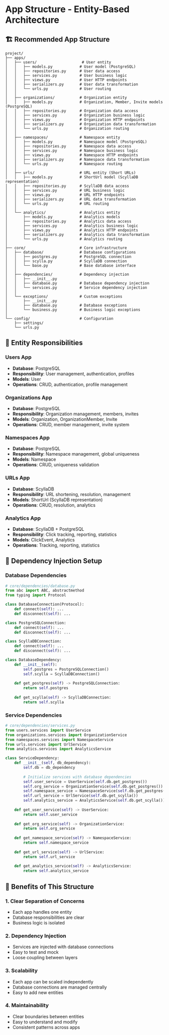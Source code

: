 # App Structure - Entity-Based Architecture

## 🏗️ Recommended App Structure

```
project/
├── apps/
│   ├── users/                    # User entity
│   │   ├── models.py            # User model (PostgreSQL)
│   │   ├── repositories.py      # User data access
│   │   ├── services.py          # User business logic
│   │   ├── views.py             # User HTTP endpoints
│   │   ├── serializers.py       # User data transformation
│   │   └── urls.py              # User routing
│   │
│   ├── organizations/           # Organization entity
│   │   ├── models.py            # Organization, Member, Invite models (PostgreSQL)
│   │   ├── repositories.py      # Organization data access
│   │   ├── services.py          # Organization business logic
│   │   ├── views.py             # Organization HTTP endpoints
│   │   ├── serializers.py       # Organization data transformation
│   │   └── urls.py              # Organization routing
│   │
│   ├── namespaces/              # Namespace entity
│   │   ├── models.py            # Namespace model (PostgreSQL)
│   │   ├── repositories.py      # Namespace data access
│   │   ├── services.py          # Namespace business logic
│   │   ├── views.py             # Namespace HTTP endpoints
│   │   ├── serializers.py       # Namespace data transformation
│   │   └── urls.py              # Namespace routing
│   │
│   ├── urls/                    # URL entity (Short URLs)
│   │   ├── models.py            # ShortUrl model (ScyllaDB representation)
│   │   ├── repositories.py      # ScyllaDB data access
│   │   ├── services.py          # URL business logic
│   │   ├── views.py             # URL HTTP endpoints
│   │   ├── serializers.py       # URL data transformation
│   │   └── urls.py              # URL routing
│   │
│   └── analytics/               # Analytics entity
│       ├── models.py            # Analytics models
│       ├── repositories.py      # Analytics data access
│       ├── services.py          # Analytics business logic
│       ├── views.py             # Analytics HTTP endpoints
│       ├── serializers.py       # Analytics data transformation
│       └── urls.py              # Analytics routing
│
├── core/                        # Core infrastructure
│   ├── database/                # Database configurations
│   │   ├── postgres.py          # PostgreSQL connection
│   │   ├── scylla.py            # ScyllaDB connection
│   │   └── base.py              # Base database interface
│   │
│   ├── dependencies/            # Dependency injection
│   │   ├── __init__.py
│   │   ├── database.py          # Database dependency injection
│   │   └── services.py          # Service dependency injection
│   │
│   └── exceptions/              # Custom exceptions
│       ├── __init__.py
│       ├── database.py          # Database exceptions
│       └── business.py          # Business logic exceptions
│
└── config/                      # Configuration
    ├── settings/
    └── urls.py
```

## 🎯 Entity Responsibilities

### **Users App**
- **Database**: PostgreSQL
- **Responsibility**: User management, authentication, profiles
- **Models**: User
- **Operations**: CRUD, authentication, profile management

### **Organizations App**
- **Database**: PostgreSQL
- **Responsibility**: Organization management, members, invites
- **Models**: Organization, OrganizationMember, Invite
- **Operations**: CRUD, member management, invite system

### **Namespaces App**
- **Database**: PostgreSQL
- **Responsibility**: Namespace management, global uniqueness
- **Models**: Namespace
- **Operations**: CRUD, uniqueness validation

### **URLs App**
- **Database**: ScyllaDB
- **Responsibility**: URL shortening, resolution, management
- **Models**: ShortUrl (ScyllaDB representation)
- **Operations**: CRUD, resolution, analytics

### **Analytics App**
- **Database**: ScyllaDB + PostgreSQL
- **Responsibility**: Click tracking, reporting, statistics
- **Models**: ClickEvent, Analytics
- **Operations**: Tracking, reporting, statistics

## 🔧 Dependency Injection Setup

### **Database Dependencies**
```python
# core/dependencies/database.py
from abc import ABC, abstractmethod
from typing import Protocol

class DatabaseConnection(Protocol):
    def connect(self): ...
    def disconnect(self): ...

class PostgreSQLConnection:
    def connect(self): ...
    def disconnect(self): ...

class ScyllaDBConnection:
    def connect(self): ...
    def disconnect(self): ...

class DatabaseDependency:
    def __init__(self):
        self.postgres = PostgreSQLConnection()
        self.scylla = ScyllaDBConnection()
    
    def get_postgres(self) -> PostgreSQLConnection:
        return self.postgres
    
    def get_scylla(self) -> ScyllaDBConnection:
        return self.scylla
```

### **Service Dependencies**
```python
# core/dependencies/services.py
from users.services import UserService
from organizations.services import OrganizationService
from namespaces.services import NamespaceService
from urls.services import UrlService
from analytics.services import AnalyticsService

class ServiceDependency:
    def __init__(self, db_dependency):
        self.db = db_dependency
        
        # Initialize services with database dependencies
        self.user_service = UserService(self.db.get_postgres())
        self.org_service = OrganizationService(self.db.get_postgres())
        self.namespace_service = NamespaceService(self.db.get_postgres())
        self.url_service = UrlService(self.db.get_scylla())
        self.analytics_service = AnalyticsService(self.db.get_scylla())
    
    def get_user_service(self) -> UserService:
        return self.user_service
    
    def get_org_service(self) -> OrganizationService:
        return self.org_service
    
    def get_namespace_service(self) -> NamespaceService:
        return self.namespace_service
    
    def get_url_service(self) -> UrlService:
        return self.url_service
    
    def get_analytics_service(self) -> AnalyticsService:
        return self.analytics_service
```

## 🎯 Benefits of This Structure

### **1. Clear Separation of Concerns**
- Each app handles one entity
- Database responsibilities are clear
- Business logic is isolated

### **2. Dependency Injection**
- Services are injected with database connections
- Easy to test and mock
- Loose coupling between layers

### **3. Scalability**
- Each app can be scaled independently
- Database connections are managed centrally
- Easy to add new entities

### **4. Maintainability**
- Clear boundaries between entities
- Easy to understand and modify
- Consistent patterns across apps
